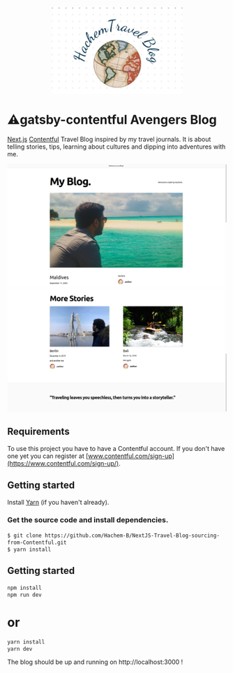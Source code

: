 
<!-- PROJECT LOGO -->
<br />
<p align="center">
    <img src="./travel.jpg" alt="Logo" width="300" height="200">
</p>


# ⚠️gatsby-contentful Avengers Blog

[Next.js](https://nextjs.org/) [Contentful](https://www.contentful.com) Travel Blog inspired by my travel journals. It is about telling stories, tips, learning about cultures and dipping into adventures with me.

<img src="./Screenshot1.jpg" >
<img src="./Screenshot2.jpg"  >

## Requirements

To use this project you have to have a Contentful account. If you don't have one yet you can register at [www.contentful.com/sign-up](https://www.contentful.com/sign-up/).

## Getting started

Install [Yarn](https://yarnpkg.com/en/docs/install) (if you haven't already).

### Get the source code and install dependencies.

```
$ git clone https://github.com/Hachem-B/NextJS-Travel-Blog-sourcing-from-Contentful.git
$ yarn install
```


## Getting started
```
npm install
npm run dev
```
# or
```
yarn install
yarn dev

```

The blog should be up and running on http://localhost:3000  !

